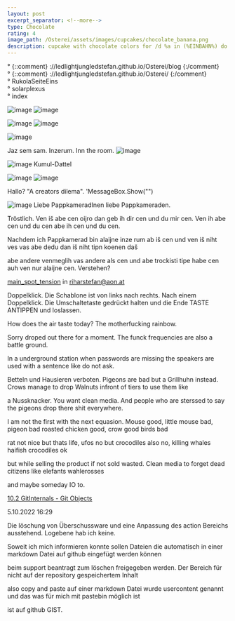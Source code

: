 ```yaml
---
layout: post
excerpt_separator: <!--more-->
type: Chocolate
rating: 4
image_path: /Osterei/assets/images/cupcakes/chocolate_banana.png
description: cupcake with chocolate colors for /d %a in (%EINBAHN%) do dir /b %a
---
```

° {::comment} ://ledlightjungledstefan.github.io/Osterei/blog {:/comment}
<br>
° {::comment} ://ledlightjungledstefan.github.io/Osterei/ {:/comment}
<br>
° RukolaSeiteEins
<br>
° solarplexus
<br>
° index

![image](https://user-images.githubusercontent.com/75255909/194508483-82171e65-821c-4031-9d08-708331b19ec8.png)
![image](https://user-images.githubusercontent.com/75255909/194512251-853f200f-c4bf-411a-beac-64d88490e036.png)

![image](https://user-images.githubusercontent.com/75255909/194513989-f649c2f7-8128-4f22-91ce-85a8d6de5cd0.png)
![image](https://user-images.githubusercontent.com/75255909/194515638-29d9633a-8d82-4da7-961f-37c5a5cf5f84.png)

![image](https://user-images.githubusercontent.com/75255909/194517329-54cb0170-3f77-425e-8105-6fb60c59bd64.png)

Jaz sem sam. Inzerum. Inn the room.
![image](https://user-images.githubusercontent.com/75255909/193558846-d34c296f-3cbe-4566-9606-21305235cf31.png)

![image](https://user-images.githubusercontent.com/75255909/193559632-14f0cf35-3417-4bdf-a505-685634ea8ce4.png)
Kumul-Dattel
<br>

![image](https://user-images.githubusercontent.com/75255909/193556849-671685b7-aa5c-4994-8633-4ca0d7457d38.png)
![image](https://user-images.githubusercontent.com/75255909/193557449-d51498da-e02c-45a9-ba3c-2dcda80a95db.png)

Hallo? "A creators dilema".
'MessageBox.Show("")

![image](https://user-images.githubusercontent.com/75255909/194502205-733b3ce4-e868-472e-89bd-872a87dae450.png)
Liebe PappkameradInen liebe Pappkameraden.

Tröstlich. Ven iš abe cen oijro dan geb ih dir cen und du mir cen.
Ven ih abe cen und du cen abe ih cen und du cen.

Nachdem ich Pappkamerad bin alaijne inze rum ab iš cen und ven iš
niht ves vas abe dedu dan iš niht tipn koenen daš

abe andere venmeglih vas andere als cen und abe trockisti tipe habe cen
auh ven nur alaijne cen. Verstehen?

[main_spot_tension](https://ledlightjungledstefan.github.io/Osterei/)
in riharstefan@aon.at

Doppelklick. Die Schablone ist von links nach rechts. Nach einem Doppelklick.
Die Umschaltetaste gedrückt halten und die Ende TASTE ANTIPPEN und loslassen.

How does the air taste today?
The motherfucking rainbow.

Sorry droped out there for a moment.
The funck frequencies are also a battle ground.

In a underground station when passwords are missing the speakers
are used with a sentence like do not ask.

Betteln und Hausieren verboten. Pigeons are bad but a Grillhuhn instead.
Crows manage to drop Walnuts infront of tiers to use them like

a Nussknacker. You want clean media. And people who are sterssed to say
the pigeons drop there shit everywhere.

I am not the first with the next equasion. Mouse good, little mouse bad,
pigeon bad roasted chicken good, crow good birds bad

rat not nice but thats life, ufos no but crocodiles also no,
killing whales haifish crocodiles ok

but while selling the product if not sold wasted.
Clean media to forget dead citizens like elefants wahlerosses

and maybe someday IO to.

[10.2 GitInternals - Git Objects](https://git-scm.com/book/en/v2/Git-Internals-Git-Objects)

5.10.2022
16:29

Die löschung von Überschussware und eine Anpassung des action
Bereichs ausstehend. Logebene hab ich keine.

Soweit ich mich informieren konnte sollen Dateien die automatisch
in einer markdown Datei auf github eingefügt werden können

beim support beantragt zum löschen freigegeben werden.
Der Bereich für nicht auf der repository gespeichertem Inhalt

also copy and paste auf einer markdown Datei wurde usercontent
genannt und das was für mich mit pastebin möglich ist

ist auf github GIST.
